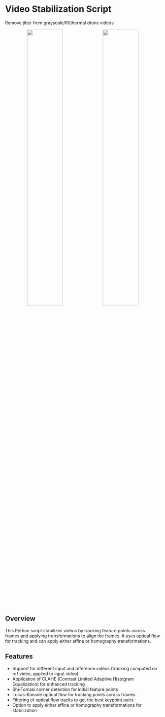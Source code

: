 # Video Stabilization Script

Remove jitter from grayscale/IR/thermal drone videos
<p align="center">
  <img src="media/image/orig.gif" width="48%" />
  <img src="media/image/stable.gif" width="48%" /> 
</p>

## Overview

This Python script stabilizes videos by tracking feature points across frames and applying transformations to align the frames. It uses optical flow for tracking and can apply either affine or homography transformations.

## Features

- Support for different input and reference videos (tracking computed on ref video, applied to input video)
- Application of CLAHE (Contrast Limited Adaptive Histogram Equalization) for enhanced tracking
- Shi-Tomasi corner detection for initial feature points
- Lucas-Kanade optical flow for tracking points across frames
- Filtering of optical flow tracks to get the best keypoint pairs
- Option to apply either affine or homography transformations for stabilization
